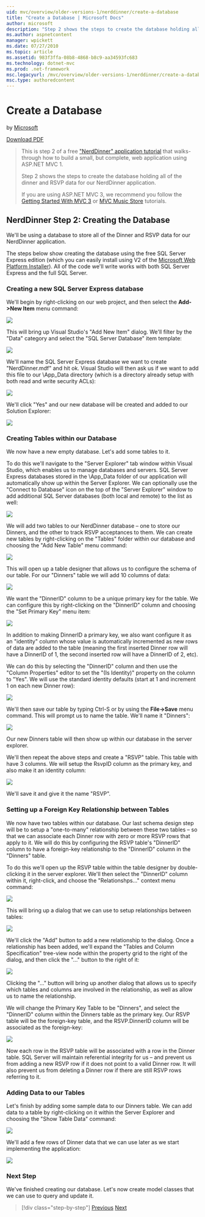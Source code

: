```yaml
---
uid: mvc/overview/older-versions-1/nerddinner/create-a-database
title: "Create a Database | Microsoft Docs"
author: microsoft
description: "Step 2 shows the steps to create the database holding all of the dinner and RSVP data for our NerdDinner application."
ms.author: aspnetcontent
manager: wpickett
ms.date: 07/27/2010
ms.topic: article
ms.assetid: 983f3ffa-08b8-4868-b8c9-aa34593fc683
ms.technology: dotnet-mvc
ms.prod: .net-framework
msc.legacyurl: /mvc/overview/older-versions-1/nerddinner/create-a-database
msc.type: authoredcontent
---
```

Create a Database
====================
by [Microsoft](https://github.com/microsoft)

[Download PDF](http://aspnetmvcbook.s3.amazonaws.com/aspnetmvc-nerdinner_v1.pdf)

> This is step 2 of a free ["NerdDinner" application tutorial](introducing-the-nerddinner-tutorial.md) that walks-through how to build a small, but complete, web application using ASP.NET MVC 1.
> 
> Step 2 shows the steps to create the database holding all of the dinner and RSVP data for our NerdDinner application.
> 
> If you are using ASP.NET MVC 3, we recommend you follow the [Getting Started With MVC 3](../../older-versions/getting-started-with-aspnet-mvc3/cs/intro-to-aspnet-mvc-3.md) or [MVC Music Store](../../older-versions/mvc-music-store/mvc-music-store-part-1.md) tutorials.


## NerdDinner Step 2: Creating the Database

We'll be using a database to store all of the Dinner and RSVP data for our NerdDinner application.

The steps below show creating the database using the free SQL Server Express edition (which you can easily install using V2 of the [Microsoft Web Platform Installer](https://www.microsoft.com/web/downloads/platform.aspx)). All of the code we'll write works with both SQL Server Express and the full SQL Server.

### Creating a new SQL Server Express database

We'll begin by right-clicking on our web project, and then select the **Add-&gt;New Item** menu command:

![](create-a-database/_static/image1.png)

This will bring up Visual Studio's "Add New Item" dialog. We'll filter by the "Data" category and select the "SQL Server Database" item template:

![](create-a-database/_static/image2.png)

We'll name the SQL Server Express database we want to create "NerdDinner.mdf" and hit ok. Visual Studio will then ask us if we want to add this file to our \App\_Data directory (which is a directory already setup with both read and write security ACLs):

![](create-a-database/_static/image3.png)

We'll click "Yes" and our new database will be created and added to our Solution Explorer:

![](create-a-database/_static/image4.png)

### Creating Tables within our Database

We now have a new empty database. Let's add some tables to it.

To do this we'll navigate to the "Server Explorer" tab window within Visual Studio, which enables us to manage databases and servers. SQL Server Express databases stored in the \App\_Data folder of our application will automatically show up within the Server Explorer. We can optionally use the "Connect to Database" icon on the top of the "Server Explorer" window to add additional SQL Server databases (both local and remote) to the list as well:

![](create-a-database/_static/image5.png)

We will add two tables to our NerdDinner database – one to store our Dinners, and the other to track RSVP acceptances to them. We can create new tables by right-clicking on the "Tables" folder within our database and choosing the "Add New Table" menu command:

![](create-a-database/_static/image6.png)

This will open up a table designer that allows us to configure the schema of our table. For our "Dinners" table we will add 10 columns of data:

![](create-a-database/_static/image7.png)

We want the "DinnerID" column to be a unique primary key for the table. We can configure this by right-clicking on the "DinnerID" column and choosing the "Set Primary Key" menu item:

![](create-a-database/_static/image8.png)

In addition to making DinnerID a primary key, we also want configure it as an "identity" column whose value is automatically incremented as new rows of data are added to the table (meaning the first inserted Dinner row will have a DinnerID of 1, the second inserted row will have a DinnerID of 2, etc).

We can do this by selecting the "DinnerID" column and then use the "Column Properties" editor to set the "(Is Identity)" property on the column to "Yes". We will use the standard identity defaults (start at 1 and increment 1 on each new Dinner row):

![](create-a-database/_static/image9.png)

We'll then save our table by typing Ctrl-S or by using the **File-&gt;Save** menu command. This will prompt us to name the table. We'll name it "Dinners":

![](create-a-database/_static/image10.png)

Our new Dinners table will then show up within our database in the server explorer.

We'll then repeat the above steps and create a "RSVP" table. This table with have 3 columns. We will setup the RsvpID column as the primary key, and also make it an identity column:

![](create-a-database/_static/image11.png)

We'll save it and give it the name "RSVP".

### Setting up a Foreign Key Relationship between Tables

We now have two tables within our database. Our last schema design step will be to setup a "one-to-many" relationship between these two tables – so that we can associate each Dinner row with zero or more RSVP rows that apply to it. We will do this by configuring the RSVP table's "DinnerID" column to have a foreign-key relationship to the "DinnerID" column in the "Dinners" table.

To do this we'll open up the RSVP table within the table designer by double-clicking it in the server explorer. We'll then select the "DinnerID" column within it, right-click, and choose the "Relationshps…" context menu command:

![](create-a-database/_static/image12.png)

This will bring up a dialog that we can use to setup relationships between tables:

![](create-a-database/_static/image13.png)

We'll click the "Add" button to add a new relationship to the dialog. Once a relationship has been added, we'll expand the "Tables and Column Specification" tree-view node within the property grid to the right of the dialog, and then click the "…" button to the right of it:

![](create-a-database/_static/image14.png)

Clicking the "…" button will bring up another dialog that allows us to specify which tables and columns are involved in the relationship, as well as allow us to name the relationship.

We will change the Primary Key Table to be "Dinners", and select the "DinnerID" column within the Dinners table as the primary key. Our RSVP table will be the foreign-key table, and the RSVP.DinnerID column will be associated as the foreign-key:

![](create-a-database/_static/image15.png)

Now each row in the RSVP table will be associated with a row in the Dinner table. SQL Server will maintain referential integrity for us – and prevent us from adding a new RSVP row if it does not point to a valid Dinner row. It will also prevent us from deleting a Dinner row if there are still RSVP rows referring to it.

### Adding Data to our Tables

Let's finish by adding some sample data to our Dinners table. We can add data to a table by right-clicking on it within the Server Explorer and choosing the "Show Table Data" command:

![](create-a-database/_static/image16.png)

We'll add a few rows of Dinner data that we can use later as we start implementing the application:

![](create-a-database/_static/image17.png)

### Next Step

We've finished creating our database. Let's now create model classes that we can use to query and update it.

> [!div class="step-by-step"]
> [Previous](create-a-new-aspnet-mvc-project.md)
> [Next](build-a-model-with-business-rule-validations.md)
